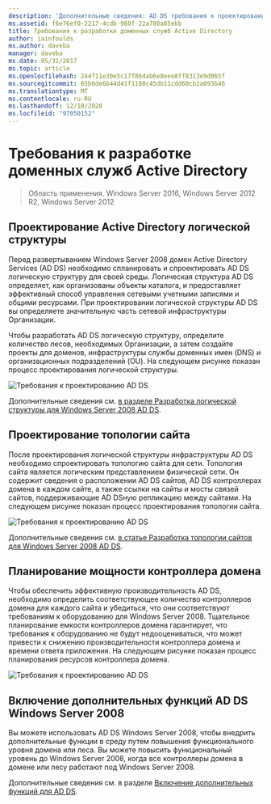 ```yaml
---
description: 'Дополнительные сведения: AD DS требования к проектированию'
ms.assetid: f6e76ef0-2217-4cdb-980f-22a780a85ebb
title: Требования к разработке доменных служб Active Directory
author: iainfoulds
ms.author: daveba
manager: daveba
ms.date: 05/31/2017
ms.topic: article
ms.openlocfilehash: 244f11e30e5c17f86dab6e8eee8ff8313e9d065f
ms.sourcegitcommit: 65b6de6b44d41f1180c45db11cdd60cb2a093b46
ms.translationtype: MT
ms.contentlocale: ru-RU
ms.lasthandoff: 12/10/2020
ms.locfileid: "97050152"
---
```

# <a name="ad-ds-design-requirements"></a>Требования к разработке доменных служб Active Directory

>Область применения. Windows Server 2016, Windows Server 2012 R2, Windows Server 2012


## <a name="designing-the-active-directory-logical-structure"></a>Проектирование Active Directory логической структуры
Перед развертыванием Windows Server 2008 домен Active Directory Services (AD DS) необходимо спланировать и спроектировать AD DS логическую структуру для своей среды. Логическая структура AD DS определяет, как организованы объекты каталога, и предоставляет эффективный способ управления сетевыми учетными записями и общими ресурсами. При проектировании логической структуры AD DS вы определяете значительную часть сетевой инфраструктуры Организации.

Чтобы разработать AD DS логическую структуру, определите количество лесов, необходимых Организации, а затем создайте проекты для доменов, инфраструктуры службы доменных имен (DNS) и организационных подразделений (OU). На следующем рисунке показан процесс проектирования логической структуры.

![Требования к проектированию AD DS](media/AD-DS-Design-Requirements/d5cebae6-a752-4063-a98f-473799c251bd.gif)

Дополнительные сведения см. [в разделе Разработка логической структуры для Windows Server 2008 AD DS](Designing-the-Logical-Structure.md).

## <a name="designing-the-site-topology"></a>Проектирование топологии сайта
После проектирования логической структуры инфраструктуры AD DS необходимо спроектировать топологию сайта для сети. Топология сайта является логическим представлением физической сети. Он содержит сведения о расположении AD DS сайтов, AD DS контроллерах домена в каждом сайте, а также ссылки на сайты и мосты связей сайтов, поддерживающие AD DSную репликацию между сайтами. На следующем рисунке показан процесс проектирования топологии сайта.

![Требования к проектированию AD DS](media/AD-DS-Design-Requirements/d34d43c0-437f-47cb-9b64-09c0f9ce6479.gif)

Дополнительные сведения см. [в статье Разработка топологии сайтов для Windows Server 2008 AD DS](Designing-the-Site-Topology.md).

## <a name="planning-domain-controller-capacity"></a>Планирование мощности контроллера домена
Чтобы обеспечить эффективную производительность AD DS, необходимо определить соответствующее количество контроллеров домена для каждого сайта и убедиться, что они соответствуют требованиям к оборудованию для Windows Server 2008. Тщательное планирование емкости контроллеров домена гарантирует, что требования к оборудованию не будут недооцениваться, что может привести к снижению производительности контроллера домена и времени ответа приложения. На следующем рисунке показан процесс планирования ресурсов контроллера домена.

![Требования к проектированию AD DS](media/AD-DS-Design-Requirements/fff6ef22-5c7b-4478-ad76-42b296dcf769.gif)

## <a name="enabling-windows-server-2008-advanced-ad-ds-features"></a>Включение дополнительных функций AD DS Windows Server 2008
Вы можете использовать AD DS Windows Server 2008, чтобы внедрить дополнительные функции в среду путем повышения функционального уровня домена или леса. Вы можете повысить функциональный уровень до Windows Server 2008, когда все контроллеры домена в домене или лесу работают под Windows Server 2008.

Дополнительные сведения см. в разделе [Включение дополнительных функций для AD DS](../../ad-ds/plan/Enabling-Advanced-Features-for-AD-DS.md).



